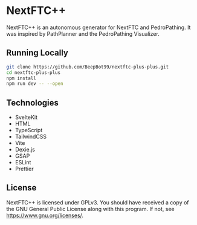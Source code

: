 ﻿# NextFTC++

NextFTC++ is an autonomous generator for NextFTC and PedroPathing. It was inspired by PathPlanner and the PedroPathing Visualizer.

## Running Locally

```bash
git clone https://github.com/BeepBot99/nextftc-plus-plus.git
cd nextftc-plus-plus
npm install
npm run dev -- --open
```

## Technologies

- SvelteKit
- HTML
- TypeScript
- TailwindCSS
- Vite
- Dexie.js
- GSAP
- ESLint
- Prettier

## License

NextFTC++ is licensed under GPLv3. You should have received a copy of the GNU General Public License
along with this program. If not, see <https://www.gnu.org/licenses/>.
